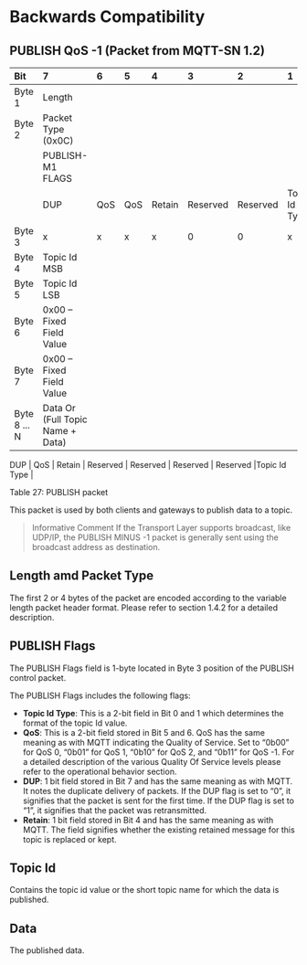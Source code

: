 <!--
---
toc:
  auto: false
  label: Backwards Compatibility
  enumerate: Appendix E.
  children:
  - label: PUBLISH QoS -1 (Packet from MQTT-SN 1.2)
    enumerate: E.1
  - label: Length amd Packet Type
    enumerate: E.2
  - label: PUBLISH Flags
    enumerate: E.3
  - label: Topic Id
    enumerate: E.4
  - label: Data
    enumerate: E.5
---
-->
# Backwards Compatibility

## PUBLISH QoS -1 (Packet from MQTT-SN 1.2)

<!-- transformation-note: no table col span in markdown, but we should specify bitfields better (than with layout tables) anyway --> 
<!-- transformation-note: bitfield display candidate could be clearer that x means variable bit values for PUBLISH-M1 flags (bits). -->
| Bit          | 7                                | 6   | 5   | 4      | 3        | 2        | 1             | 0             |
|:-------------|:---------------------------------|:----|:----|:-------|:---------|:---------|:--------------|:--------------|
| Byte 1       | Length                           |     |     |        |          |          |               |               |
| Byte 2       | Packet Type (0x0C)               |     |     |        |          |          |               |               |
|              | PUBLISH-M1 FLAGS                 |     |     |        |          |          |               |               |
|              | DUP                              | QoS | QoS | Retain | Reserved | Reserved | Topic Id Type | Topic Id Type |
| Byte 3       | x                                | x   | x   | x      | 0        | 0        | x             | x             |
| Byte 4       | Topic Id MSB                     |     |     |        |          |          |               |               |
| Byte 5       | Topic Id LSB                     |     |     |        |          |          |               |               |
| Byte 6       | 0x00 – Fixed Field Value         |     |     |        |          |          |               |               |
| Byte 7       | 0x00 – Fixed Field Value         |     |     |        |          |          |               |               |
| Byte 8 ... N | Data Or (Full Topic Name + Data) |     |     |        |          |          |               |               |

DUP | QoS | Retain | Reserved | Reserved | Reserved | Reserved |Topic Id Type | 

Table 27: PUBLISH packet
<!-- transformation-note: above upstream table number will be replaced by auto-numbering later. -->

This packet is used by both clients and gateways to publish data to a topic.

> Informative Comment
> If the Transport Layer supports broadcast, like UDP/IP,
> the PUBLISH MINUS -1 packet is generally sent using the broadcast address as destination.

## Length amd Packet Type

The first 2 or 4 bytes of the packet are encoded according to the variable length packet header format.
Please refer to section 1.4.2 for a detailed description.
<!-- transformation-note: the above section ref upstream 1.8.2 is obviously wrong and should point to 1.4.2 "Two Byte Integer" instead. -->

## PUBLISH Flags

The PUBLISH Flags field is 1-byte located in Byte 3 position of the PUBLISH control packet.

The PUBLISH Flags includes the following flags:

- **Topic Id Type**: This is a 2-bit field in Bit 0 and 1 which determines the format of the topic Id value.
- **QoS**: This is a 2-bit field stored in Bit 5 and 6. QoS has the same meaning as with MQTT indicating the Quality of Service.
  Set to “0b00” for QoS 0, “0b01” for QoS 1, “0b10” for QoS 2, and “0b11” for QoS -1.
  For a detailed description of the various Quality Of Service levels please refer to the operational behavior section.
- **DUP**: 1 bit field stored in Bit 7 and has the same meaning as with MQTT.
  It notes the duplicate delivery of packets.
  If the DUP flag is set to “0”, it signifies that the packet is sent for the first time.
  If the DUP flag is set to “1”, it signifies that the packet was retransmitted.
- **Retain**: 1 bit field stored in Bit 4 and has the same meaning as with MQTT.
  The field signifies whether the existing retained message for this topic is replaced or kept.

## Topic Id

Contains the topic id value or the short topic name for which the data is published.

## Data

The published data.
